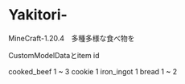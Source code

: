 # Yakitori-
MineCraft-1.20.4　多種多様な食べ物を

CustomModelDataとitem id

cooked_beef 1 ~ 3 cookie 1 iron_ingot 1 bread 1 ~ 2
